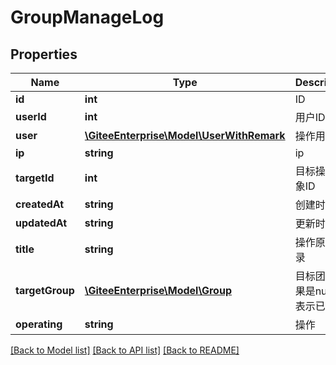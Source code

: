 # GroupManageLog

## Properties
Name | Type | Description | Notes
------------ | ------------- | ------------- | -------------
**id** | **int** | ID | [optional] 
**userId** | **int** | 用户ID | [optional] 
**user** | [**\GiteeEnterprise\Model\UserWithRemark**](UserWithRemark.md) | 操作用户 | [optional] 
**ip** | **string** | ip | [optional] 
**targetId** | **int** | 目标操作对象ID | [optional] 
**createdAt** | **string** | 创建时间 | [optional] 
**updatedAt** | **string** | 更新时间 | [optional] 
**title** | **string** | 操作原始记录 | [optional] 
**targetGroup** | [**\GiteeEnterprise\Model\Group**](Group.md) | 目标团队,如果是null，表示已删除 | [optional] 
**operating** | **string** | 操作 | [optional] 

[[Back to Model list]](../../README.md#documentation-for-models) [[Back to API list]](../../README.md#documentation-for-api-endpoints) [[Back to README]](../../README.md)


